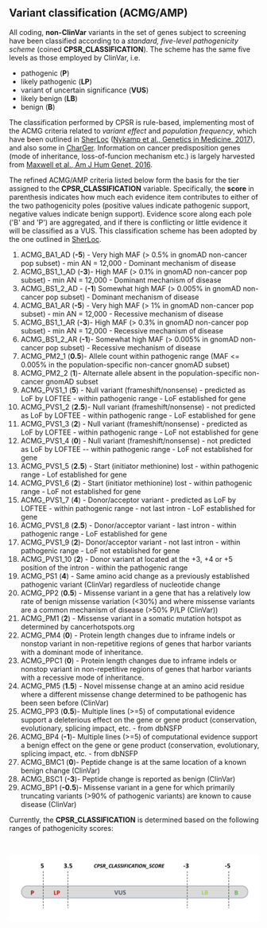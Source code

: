 
## Variant classification (ACMG/AMP)


All coding, <b>non-ClinVar</b> variants in the set of genes subject to screening have been classified according to a <i>standard, five-level pathogenicity scheme</i> (coined <b>CPSR_CLASSIFICATION</b>). The scheme has the same five levels as those employed by ClinVar, i.e.

* pathogenic (**P**)
* likely pathogenic (**LP**)
* variant of uncertain significance (**VUS**)
* likely benign (**LB**)
* benign (**B**)

The classification performed by CPSR is rule-based, implementing most of the ACMG criteria related to <i>variant effect</i> and <i>population frequency</i>, which have been outlined in [SherLoc](https://www.invitae.com/en/variant-classification/) ([Nykamp et al., Genetics in Medicine, 2017](https://www.ncbi.nlm.nih.gov/pubmed/28492532)), and also some in [CharGer](https://github.com/ding-lab/CharGer). Information on cancer predisposition genes (mode of inheritance, loss-of-funcion mechanism etc.) is largely harvested from [Maxwell et al., Am J Hum Genet, 2016](https://www.ncbi.nlm.nih.gov/pubmed/27153395).

The refined ACMG/AMP criteria listed below form the basis for the tier assigned to the <b>CPSR_CLASSIFICATION</b> variable. Specifically, the <b>score</b> in parenthesis indicates how much each evidence item contributes to either of the two pathogenicity poles (positive values indicate pathogenic support, negative values indicate benign support). Evidence score along each pole ('B' and 'P') are aggregated, and if there is conflicting or little evidence it will be classified as a VUS. This classification scheme has been adopted by the one outlined in [SherLoc](https://www.ncbi.nlm.nih.gov/pubmed/28492532).

1. ACMG_BA1_AD (**-5**) - Very high MAF (> 0.5% in gnomAD non-cancer pop subset) - min AN = 12,000 - Dominant mechanism of disease
2. ACMG_BS1_1_AD (**-3**)- High MAF (> 0.1% in gnomAD non-cancer pop subset) - min AN = 12,000 - Dominant mechanism of disease
3. ACMG_BS1_2_AD - (**-1**) Somewhat high MAF (> 0.005% in gnomAD non-cancer pop subset) - Dominant mechanism of disease
4. ACMG_BA1_AR (**-5**) - Very high MAF (> 1% in gnomAD non-cancer pop subset) - min AN = 12,000 - Recessive mechanism of disease
5. ACMG_BS1_1_AR (**-3**)- High MAF (> 0.3% in gnomAD non-cancer pop subset) - min AN = 12,000 - Recessive mechanism of disease
6. ACMG_BS1_2_AR (**-1**)- Somewhat high MAF (> 0.005% in gnomAD non-cancer pop subset) - Recessive mechanism of disease
7. ACMG_PM2_1 (**0.5**)- Allele count within pathogenic range (MAF <= 0.005% in the population-specific non-cancer gnomAD subset)
8. ACMG_PM2_2 (**1**)- Alternate allele absent in the population-specific non-cancer gnomAD subset
9. ACMG_PVS1_1 (**5**) - Null variant (frameshift/nonsense) - predicted as LoF by LOFTEE - within pathogenic range - LoF established for gene
10. ACMG_PVS1_2 (**2.5**)- Null variant (frameshift/nonsense) - not predicted as LoF by LOFTEE - within pathogenic range - LoF established for gene
11. ACMG_PVS1_3 (**2**) - Null variant (frameshift/nonsense) - predicted as LoF by LOFTEE - within pathogenic range - LoF not established for gene
12. ACMG_PVS1_4 (**0**) - Null variant (frameshift/nonsense) - not predicted as LoF by LOFTEE -- within pathogenic range - LoF not established for gene
13. ACMG_PVS1_5 (**2.5**) - Start (initiator methionine) lost - within pathogenic range - Lof established for gene
14. ACMG_PVS1_6 (**2**) - Start (initiator methionine) lost - within pathogenic range - LoF not established for gene
15. ACMG_PVS1_7 (**4**) - Donor/acceptor variant - predicted as LoF by LOFTEE - within pathogenic range - not last intron - LoF established for gene
16. ACMG_PVS1_8 (**2.5**) - Donor/acceptor variant - last intron - within pathogenic range - LoF established for gene
17. ACMG_PVS1_9 (**2**)- Donor/acceptor variant - not last intron - within pathogenic range - LoF not established for gene
18. ACMG_PVS1_10 (**2**) - Donor variant at located at the +3, +4 or +5 position of the intron -  within the pathogenic range
19. ACMG_PS1 (**4**) - Same amino acid change as a previously established pathogenic variant (ClinVar) regardless of nucleotide change
20. ACMG_PP2 (**0.5**) - Missense variant in a gene that has a relatively low rate of benign missense variation (<30%) and where missense variants are a common mechanism of disease (>50% P/LP (ClinVar))
21. ACMG_PM1 (**2**) - Missense variant in a somatic mutation hotspot as determined by cancerhotspots.org
22. ACMG_PM4 (**0**) - Protein length changes due to inframe indels or nonstop variant in non-repetitive regions of genes that harbor variants with a dominant mode of inheritance.
23. ACMG_PPC1 (**0**) - Protein length changes due to inframe indels or nonstop variant in non-repetitive regions of genes that harbor variants with a recessive mode of inheritance.
24. ACMG_PM5 (**1.5**) - Novel missense change at an amino acid residue where a different missense change determined to be pathogenic has been seen before (ClinVar)
25. ACMG_PP3 (**0.5**)- Multiple lines (>=5) of computational evidence support a deleterious effect on the gene or gene product (conservation, evolutionary, splicing impact, etc. - from dbNSFP
26. ACMG_BP4 (**-1**)- Multiple lines (>=5) of computational evidence support a benign effect on the gene or gene product (conservation, evolutionary, splicing impact, etc. - from dbNSFP
27. ACMG_BMC1 (**0**)- Peptide change is at the same location of a known benign change (ClinVar)
28. ACMG_BSC1 (**-3**)- Peptide change is reported as benign (ClinVar)
29. ACMG_BP1 (**-0.5**)- Missense variant in a gene for which primarily truncating variants (>90% of pathogenic variants) are known to cause disease (ClinVar)


Currently, the **CPSR_CLASSIFICATION** is determined based on the following ranges of pathogenicity scores:

<br>

![](cpsr_classification.png)
